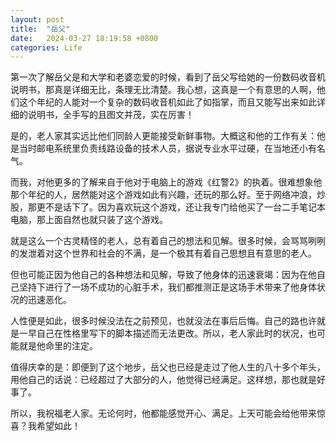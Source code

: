 ```yaml
---
layout: post
title:  "岳父"
date:   2024-03-27 18:19:58 +0800
categories: Life
---
```

第一次了解岳父是和大学和老婆恋爱的时候，看到了岳父写给她的一份数码收音机说明书，那真是详细无比，条理无比清楚。我心想，这真是一个有意思的人啊，他们这个年纪的人能对一个复杂的数码收音机如此了如指掌，而且又能写出来如此详细的说明书，全手写的且图文并茂，实在厉害！

是的，老人家其实远比他们同龄人更能接受新鲜事物。大概这和他的工作有关：他是当时邮电系统里负责线路设备的技术人员，据说专业水平过硬，在当地还小有名气。

而我，对他更多的了解来自于他对于电脑上的游戏《红警2》的执着。很难想象他那个年纪的人，居然能对这个游戏如此有兴趣，还玩的那么好。至于网络冲浪，炒股，那更不是话下了。因为喜欢玩这个游戏，还让我专门给他买了一台二手笔记本电脑，那上面自然也就只装了这个游戏。

就是这么一个古灵精怪的老人，总有着自己的想法和见解。很多时候，会骂骂咧咧的发泄着对这个世界和社会的不满，是一个极其有着自己思想且有意思的老人。

但也可能正因为他自己的各种想法和见解，导致了他身体的迅速衰竭：因为在他自己坚持下进行了一场不成功的心脏手术，我们都推测正是这场手术带来了他身体状况的迅速恶化。

人性便是如此，很多时候没法在之前预见，也就没法在事后后悔。自己的路也许就是一早自己在性格里写下的脚本描述而无法更改。所以，老人家此时的状况，也可能就是他命里的注定。

值得庆幸的是：即便到了这个地步，岳父也已经是走过了他人生的八十多个年头，用他自己的话说：已经超过了大部分的人，他觉得已经满足。这样想，那也就是好事了。

所以，我祝福老人家。无论何时，他都能感觉开心、满足。上天可能会给他带来惊喜？我希望如此！